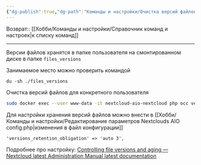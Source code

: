 ```yaml
---
{"dg-publish":true,"dg-path":"Команды и настройки/Очистка версий файлов в Nextcloud AIO.md","permalink":"/komandy-i-nastrojki/ochistka-versij-fajlov-v-nextcloud-aio/","updated":"2024-09-03T16:13:20+03:00"}
---
```


Возврат:: [[Хобби/Команды и настройки/Справочник команд и настроек\|к списку команд]]

---

Версии файлов хранятся в папке пользователя на смонтированном диске в папке `files_versions` 

Занимаемое место можно проверить командой
```shell
du -sh ./files_versions
```

Очистка версий файлов для конкретного пользователя
```sh
sudo docker exec --user www-data -it nextcloud-aio-nextcloud php occ versions:cleanup Deniom
```

Для настройки хранения версий файлов можно внести в [[Хобби/Команды и настройки/Редактирование параметров Nextclouds AIO config.php\|изменения в файл конфигурации]] 

```
'versions_retention_obligation' => 'auto 3',
```

Подробнее про настройку: [Controlling file versions and aging — Nextcloud latest Administration Manual latest documentation](https://docs.nextcloud.com/server/latest/admin_manual/configuration_files/file_versioning.html#controlling-file-versions-and-aging)